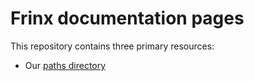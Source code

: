 # Frinx documentation pages

This repository contains three primary resources:

- Our [paths directory](/paths)

